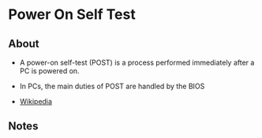 # Power On Self Test

## About

* A power-on self-test (POST) is a process performed immediately after a PC is
powered on. 
* In PCs, the main duties of POST are handled by the BIOS

* [Wikipedia](https://en.wikipedia.org/wiki/Power-on_self-test)

## Notes
